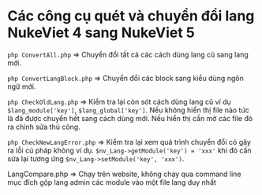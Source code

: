 # Các công cụ quét và chuyển đổi lang NukeViet 4 sang NukeViet 5

`php ConvertAll.php` => Chuyển đổi tất cả các cách dùng lang cũ sang lang mới.

`php ConvertLangBlock.php` => Chuyển đổi các block sang kiểu dùng ngôn ngữ mới.

`php CheckOldLang.php` => Kiểm tra lại còn sót cách dùng lang cũ ví dụ `$lang_module['key']`, `$lang_global['key']`. Nếu không hiển thị file nào tức là đã được chuyển hết sang cách dùng mới. Nếu hiển thị cần mở các file đó ra chỉnh sửa thủ công.

`php CheckNewLangError.php` => Kiểm tra lại xem quá trình chuyển đổi có gây ra lỗi cú pháp không ví dụ. `$nv_Lang->getModule('key') = 'xxx'` khi đó cần sửa lại tương ứng `$nv_Lang->setModule('key', 'xxx')`.

LangCompare.php => Chạy trên website, không chạy qua command line mục đích gộp lang admin các module vào một file lang duy nhất
